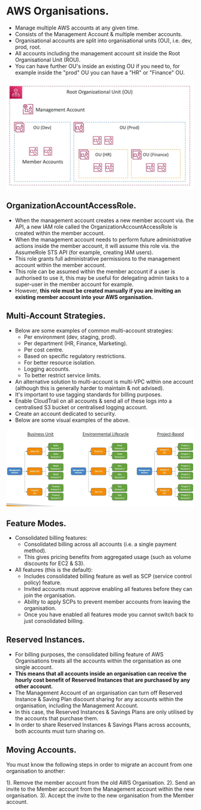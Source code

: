 # **AWS Organisations.**

* Manage multiple AWS accounts at any given time.
* Consists of the Management Account & multiple member accounts.
* Organisational accounts are split into organisational units (OU), i.e. dev, prod, root.
* All accounts including the management account sit inside the Root Organisational Unit (ROU).
* You can have further OU's inside an existing OU if you need to, for example inside the "prod" OU you can have a "HR" or "Finance" OU.

<img src='./images/Organisations.png'>

## **OrganizationAccountAccessRole.**

* When the management account creates a new member account via. the API, a new IAM role called the OrganizationAccountAccessRole is created within the member account.
* When the management account needs to perform future administrative actions inside the member account, it will assume this role via. the AssumeRole STS API (for example, creating IAM users).
* This role grants full administrative permissions to the management account within the member account.
* This role can be assumed within the member account if a user is authorised to use it, this may be useful for delegating admin tasks to a super-user in the member account for example.
* However, **this role must be created manually if you are inviting an existing member account into your AWS organisation.**

## **Multi-Account Strategies.**

* Below are some examples of common multi-account strategies:
    * Per environment (dev, staging, prod).
    * Per department (HR, Finance, Marketing).
    * Per cost centre.
    * Based on specific regulatory restrictions.
    * For better resource isolation.
    * Logging accounts.
    * To better restrict service limits.
* An alternative solution to multi-account is multi-VPC within one account (although this is generally harder to maintain & not advised).
* It's important to use tagging standards for billing purposes.
* Enable CloudTrail on all accounts & send all of these logs into a centralised S3 bucket or centralised logging account.
* Create an account dedicated to security.
* Below are some visual examples of the above.

<img src='./images/OUExamples.png'>

## **Feature Modes.**

* Consolidated billing features:
    * Consolidated billing across all accounts (i.e. a single payment method).
    * This gives pricing benefits from aggregated usage (such as volume discounts for EC2 & S3).
* All features (this is the default):
    * Includes consolidated billing feature as well as SCP (service control policy) feature.
    * Invited accounts must approve enabling all features before they can join the organisation.
    * Ability to apply SCPs to prevent member accounts from leaving the organisation.
    * Once you have enabled all features mode you cannot switch back to just consolidated billing.

## **Reserved Instances.**

* For billing purposes, the consolidated billing feature of AWS Organisations treats all the accounts within the organisation as one single account.
* **This means that all accounts inside an organisation can receive the hourly cost benefit of Reserved Instances that are purchased by any other account.**
* The Management Account of an organisation can turn off Reserved Instance & Saving Plan discount sharing for any accounts within the organisation, including the Management Account.
* In this case, the Reserved Instances & Savings Plans are only utilised by the accounts that purchase them.
* In order to share Reserved Instances & Savings Plans across accounts, both accounts must turn sharing on.

## **Moving Accounts.**

You must know the following steps in order to migrate an account from one organisation to another:

1). Remove the member account from the old AWS Organisation.
2). Send an invite to the Member account from the Management account within the new organisation.
3). Accept the invite to the new organisation from the Member account.